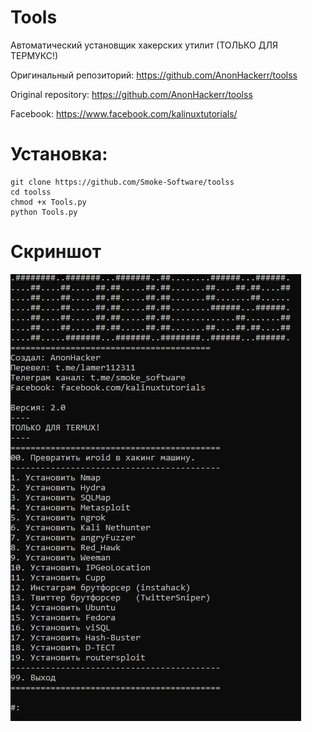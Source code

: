 # Tools
Автоматический установщик хакерских утилит (ТОЛЬКО ДЛЯ ТЕРМУКС!)

Оригинальный репозиторий: https://github.com/AnonHackerr/toolss

Original repository: https://github.com/AnonHackerr/toolss

Facebook: https://www.facebook.com/kalinuxtutorials/

# **Установка:**

```
git clone https://github.com/Smoke-Software/toolss
cd toolss
chmod +x Tools.py
python Tools.py
```
# Скриншот
<img src="https://raw.githubusercontent.com/Smoke-Software/toolss/main/photo_2022-02-12_17-05-15.jpg"/>
